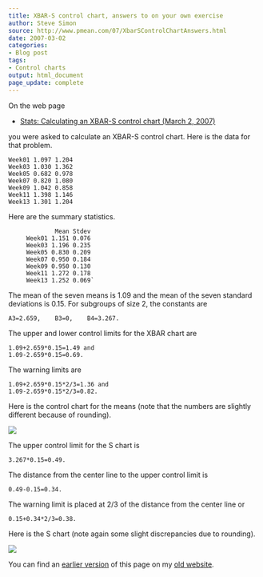 ```yaml
---
title: XBAR-S control chart, answers to on your own exercise
author: Steve Simon
source: http://www.pmean.com/07/XbarSControlChartAnswers.html
date: 2007-03-02
categories:
- Blog post
tags:
- Control charts
output: html_document
page_update: complete
---
```

On the web page

+ [Stats: Calculating an XBAR-S control chart (March 2, 2007)][sim3]

you were asked to calculate an XBAR-S control chart. Here is the data for that problem.

```{}
Week01 1.097 1.204
Week03 1.030 1.362
Week05 0.682 0.978
Week07 0.820 1.080
Week09 1.042 0.858
Week11 1.398 1.146
Week13 1.301 1.204
```

Here are the summary statistics.

```{}
             Mean Stdev
	 Week01 1.151 0.076
	 Week03 1.196 0.235
	 Week05 0.830 0.209
	 Week07 0.950 0.184
	 Week09 0.950 0.130
	 Week11 1.272 0.178
	 Week13 1.252 0.069`
```

The mean of the seven means is 1.09 and the mean of the seven standard deviations is 0.15. For subgroups of size 2, the constants are

```{}
A3=2.659,    B3=0,    B4=3.267.
```

The upper and lower control limits for the XBAR chart are

```{}
1.09+2.659*0.15=1.49 and
1.09-2.659*0.15=0.69.
```

The warning limits are

```{}
1.09+2.659*0.15*2/3=1.36 and
1.09-2.659*0.15*2/3=0.82.
```

Here is the control chart for the means (note that the numbers are slightly different because of rounding).

![](http://www.pmean.com/new-images/07/XbarSControlChartAnswers01.gif)

The upper control limit for the S chart is

```{}
3.267*0.15=0.49.
```

The distance from the center line to the upper control limit is

```{}
0.49-0.15=0.34.
```

The warning limit is placed at 2/3 of the distance from the center line or

```{}
0.15+0.34*2/3=0.38.
```

Here is the S chart (note again some slight discrepancies due to rounding).

![](http://www.pmean.com/new-images/07/XbarSControlChartAnswers02.gif)

You can find an [earlier version][sim1] of this page on my [old website][sim2].

[sim1]: http://www.pmean.com/07/XbarSControlChartAnswers.html
[sim2]: http://www.pmean.com

[sim3]: http://www.pmean.com/07/XbarSControlChart.html
